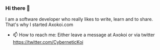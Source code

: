 ### Hi there 👋

I am a software developer who really likes to write, learn and to share. That's why I started Axokoi.com 
- 📫 How to reach me: Either leave a message at Axokoi or via twitter https://twitter.com/CyberneticKoi
<!--
**IgnacioRondini/IgnacioRondini** is a ✨ _special_ ✨ repository because its `README.md` (this file) appears on your GitHub profile.

Here are some ideas to get you started:

- 🔭 I’m currently working on ...
- 🌱 I’m currently learning ...
- 👯 I’m looking to collaborate on ...
- 🤔 I’m looking for help with ...
- 💬 Ask me about ...
- 📫 How to reach me: ...
- 😄 Pronouns: ...
- ⚡ Fun fact: ...
-->
